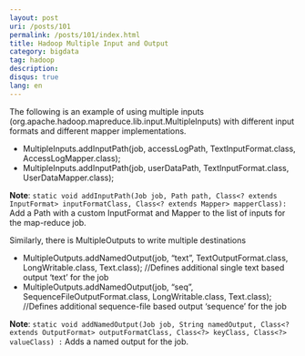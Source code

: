 ```yaml
---
layout: post
uri: /posts/101
permalink: /posts/101/index.html
title: Hadoop Multiple Input and Output
category: bigdata
tag: hadoop
description: 
disqus: true 
lang: en
---
```

The following is an example of using multiple inputs (org.apache.hadoop.mapreduce.lib.input.MultipleInputs) with different input formats and different mapper implementations.

* MultipleInputs.addInputPath(job, accessLogPath, TextInputFormat.class, AccessLogMapper.class);
* MultipleInputs.addInputPath(job, userDataPath, TextInputFormat.class, UserDataMapper.class);

**Note**: `static void addInputPath(Job job, Path path, Class<? extends InputFormat> inputFormatClass, Class<? extends Mapper> mapperClass):` Add a Path with a custom InputFormat and Mapper to the list of inputs for the map-reduce job.

Similarly, there is MultipleOutputs to write multiple destinations

* MultipleOutputs.addNamedOutput(job, “text”, TextOutputFormat.class, LongWritable.class, Text.class); //Defines additional single text based output ‘text’ for the job
* MultipleOutputs.addNamedOutput(job, “seq”,   SequenceFileOutputFormat.class,   LongWritable.class, Text.class); //Defines additional sequence-file based output ‘sequence’ for the job

**Note**: `static void addNamedOutput(Job job, String namedOutput, Class<? extends OutputFormat> outputFormatClass, Class<?> keyClass, Class<?> valueClass) :` Adds a named output for the job.




